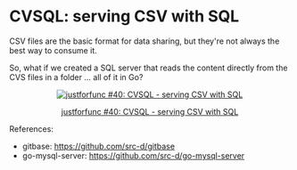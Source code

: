 # CVSQL: serving CSV with SQL

CSV files are the basic format for data sharing, but they're not always the best way to consume it.

So, what if we created a SQL server that reads the content directly from the CVS files in a folder ... all of it in Go?

<div style="text-align:center">
    <a href="https://youtu.be/bcRDXAraprk">
        <img src="https://img.youtube.com/vi/bcRDXAraprk/0.jpg" alt="justforfunc #40: CVSQL - serving CSV with SQL">
        <p>justforfunc #40: CVSQL - serving CSV with SQL</p>
    </a>
</div>

References: 

- gitbase: https://github.com/src-d/gitbase
- go-mysql-server: https://github.com/src-d/go-mysql-server
